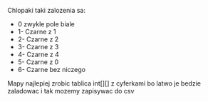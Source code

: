 Chlopaki taki zalozenia sa:
* 0 zwykle pole biale
* 1- Czarne z 1
* 2- Czarne z 2
* 3- Czarne z 3
* 4- Czarne z 4
* 5- Czarne z 0
* 6- Czarne bez niczego
        
Mapy najlepiej zrobic tablica int[][] z cyferkami bo latwo je bedzie zaladowac i tak mozemy zapisywac do csv
